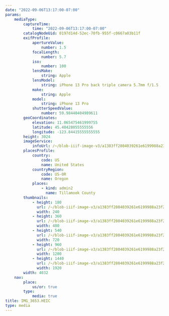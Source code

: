 ```yaml
---
date: "2022-09-06T13:17:00-07:00"
params:
    mediaType:
        captureTime:
            time: "2022-09-06T13:17:00-07:00"
        catalogNodeUid: 0197d14d-52ec-70fb-955f-c0667a03b11f
        exifProfile:
            apertureValue:
                number: 1.5
            focalLength:
                number: 5.7
            iso:
                number: 100
            lensMake:
                string: Apple
            lensModel:
                string: iPhone 13 Pro back triple camera 5.7mm f/1.5
            make:
                string: Apple
            model:
                string: iPhone 13 Pro
            shutterSpeedValue:
                number: 59.98440404989611
        geoCoordinates:
            elevation: 11.065475461999755
            latitude: 45.48428055555556
            longitude: -123.84415555555555
        height: 3024
        imageService:
            infoUrl: /~/blob-iiif-image-v3/a1383ff2804039261e6199988a23f2a161836b5f9c44fbb6c4673a35e75963f1/info.json
        placesProfile:
            country:
                code: US
                name: United States
            countryRegion:
                code: US-OR
                name: Oregon
            places:
                - kind: admin2
                  name: Tillamook County
        thumbnails:
            - height: 180
              url: /~/blob-iiif-image-v3/a1383ff2804039261e6199988a23f2a161836b5f9c44fbb6c4673a35e75963f1/full/240%2C180/0/default.jpg
              width: 240
            - height: 360
              url: /~/blob-iiif-image-v3/a1383ff2804039261e6199988a23f2a161836b5f9c44fbb6c4673a35e75963f1/full/480%2C360/0/default.jpg
              width: 480
            - height: 540
              url: /~/blob-iiif-image-v3/a1383ff2804039261e6199988a23f2a161836b5f9c44fbb6c4673a35e75963f1/full/720%2C540/0/default.jpg
              width: 720
            - height: 960
              url: /~/blob-iiif-image-v3/a1383ff2804039261e6199988a23f2a161836b5f9c44fbb6c4673a35e75963f1/full/1280%2C960/0/default.jpg
              width: 1280
            - height: 1440
              url: /~/blob-iiif-image-v3/a1383ff2804039261e6199988a23f2a161836b5f9c44fbb6c4673a35e75963f1/full/1920%2C1440/0/default.jpg
              width: 1920
        width: 4032
    nav:
        place:
            us/or: true
        type:
            media: true
title: IMG_3653.HEIC
type: media
---
```

